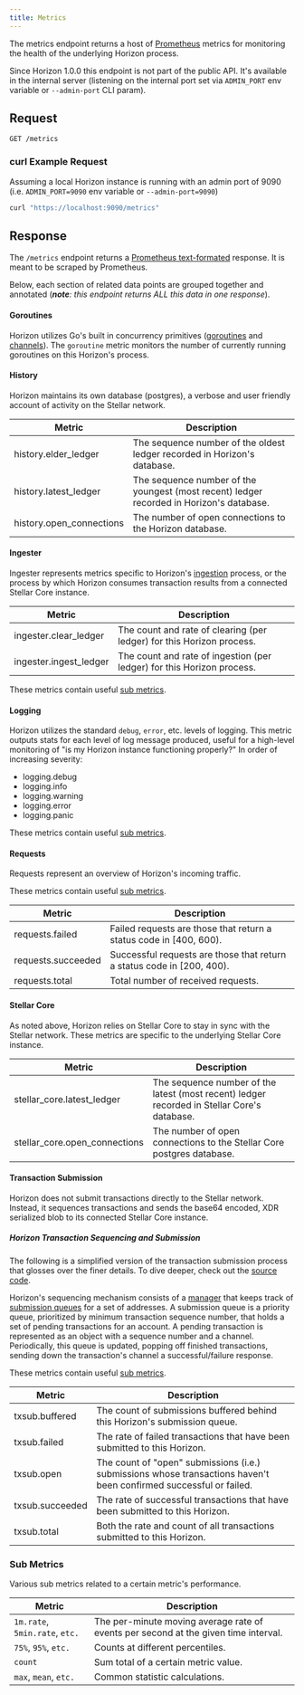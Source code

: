 ```yaml
---
title: Metrics
---
```


The metrics endpoint returns a host of [Prometheus](https://prometheus.io/) metrics for monitoring the health of the underlying Horizon process. 

Since Horizon 1.0.0 this endpoint is not part of the public API. It's available in the internal server (listening on the internal port set via `ADMIN_PORT` env variable or `--admin-port` CLI param).

## Request

```
GET /metrics
```

### curl Example Request

Assuming a local Horizon instance is running with an admin port of 9090 (i.e. `ADMIN_PORT=9090` env variable or `--admin-port=9090`)

```sh
curl "https://localhost:9090/metrics"
```


## Response

The `/metrics` endpoint returns a [Prometheus text-formated](https://prometheus.io/docs/instrumenting/exposition_formats/#text-based-format) response. It is meant to be scraped by Prometheus.

Below, each section of related data points are grouped together and annotated (***note**: this endpoint returns ALL this data in one response*).


#### Goroutines

Horizon utilizes Go's built in concurrency primitives ([goroutines](https://gobyexample.com/goroutines) and [channels](https://gobyexample.com/channels)). The `goroutine` metric monitors the number of currently running goroutines on this Horizon's process.


#### History

Horizon maintains its own database (postgres), a verbose and user friendly account of activity on the Stellar network.

|    Metric     |  Description                                                                                                                               |
| ---------------- |  ------------------------------------------------------------------------------------------------------------------------------ |
| history.elder_ledger     | The sequence number of the oldest ledger recorded in Horizon's database. |
| history.latest_ledger    | The sequence number of the youngest (most recent) ledger recorded in Horizon's database.  |
| history.open_connections | The number of open connections to the Horizon database. |


#### Ingester

Ingester represents metrics specific to Horizon's [ingestion](https://github.com/stellar/go/blob/master/services/horizon/internal/docs/reference/admin.md#ingesting-stellar-core-data) process, or the process by which Horizon consumes transaction results from a connected Stellar Core instance.

|    Metric     |  Description                                                                                                                               |
| ---------------- |  ------------------------------------------------------------------------------------------------------------------------------ |
| ingester.clear_ledger |  The count and rate of clearing (per ledger) for this Horizon process.  |
| ingester.ingest_ledger | The count and rate of ingestion (per ledger)  for this Horizon process. |

These metrics contain useful [sub metrics](#sub-metrics).


#### Logging

Horizon utilizes the standard `debug`, `error`, etc. levels of logging. This metric outputs stats for each level of log message produced, useful for a high-level monitoring of "is my Horizon instance functioning properly?" In order of increasing severity:

* logging.debug
* logging.info
* logging.warning
* logging.error
* logging.panic

These metrics contain useful [sub metrics](#sub-metrics).

#### Requests

Requests represent an overview of Horizon's incoming traffic.

These metrics contain useful [sub metrics](#sub-metrics).

|    Metric     |  Description                                                                                                                               |
| ---------------- |  ------------------------------------------------------------------------------------------------------------------------------ |
| requests.failed | Failed requests are those that return a status code in [400, 600). |
| requests.succeeded | Successful requests are those that return a status code in [200, 400). |
| requests.total | Total number of received requests.  |

#### Stellar Core
As noted above, Horizon relies on Stellar Core to stay in sync with the Stellar network. These metrics are specific to the underlying Stellar Core instance.

|    Metric     |  Description                                                                                                                               |
| ---------------- |  ------------------------------------------------------------------------------------------------------------------------------ |
| stellar_core.latest_ledger    | The sequence number of the latest (most recent) ledger recorded in Stellar Core's database.  |
| stellar_core.open_connections | The number of open connections to the Stellar Core postgres database.  |

#### Transaction Submission

Horizon does not submit transactions directly to the Stellar network. Instead, it sequences transactions and sends the base64 encoded, XDR serialized blob to its connected Stellar Core instance. 

##### Horizon Transaction Sequencing and Submission

The following is a simplified version of the transaction submission process that glosses over the finer details. To dive deeper, check out the [source code](https://github.com/stellar/go/tree/master/services/horizon/internal/txsub).

Horizon's sequencing mechanism consists of a [manager](https://github.com/stellar/go/blob/master/services/horizon/internal/txsub/sequence/manager.go) that keeps track of [submission queues](https://github.com/stellar/go/blob/master/services/horizon/internal/txsub/sequence/queue.go) for a set of addresses. A submission queue is a  priority queue, prioritized by minimum transaction sequence number, that holds a set of pending transactions for an account. A pending transaction is represented as an object with a sequence number and a channel. Periodically, this queue is updated, popping off finished transactions, sending down the transaction's channel a successful/failure response.

These metrics contain useful [sub metrics](#sub-metrics).


|    Metric     |  Description                                                                                                                               |
| ---------------- |  ------------------------------------------------------------------------------------------------------------------------------ |
| txsub.buffered | The count of submissions buffered behind this Horizon's submission queue.  |
| txsub.failed | The rate of failed transactions that have been submitted to this Horizon.  |
| txsub.open | The count of "open" submissions (i.e.) submissions whose transactions haven't been confirmed successful or failed.  |
| txsub.succeeded | The rate of successful transactions that have been submitted to this Horizon.  |
| txsub.total | Both the rate and count of all transactions submitted to this Horizon. |

### Sub Metrics
Various sub metrics related to a certain metric's performance.

|    Metric     |  Description                                                                                                                               |
| ---------------- |  ------------------------------------------------------------------------------------------------------------------------------ |
| `1m.rate`, `5min.rate`, `etc.` | The per-minute moving average rate of events per second at the given time interval.  |
| `75%`, `95%`, `etc.` | Counts at different percentiles.  |
| `count` | Sum total of a certain metric value.  |
| `max`, `mean`, `etc.` |  Common statistic calculations. |




